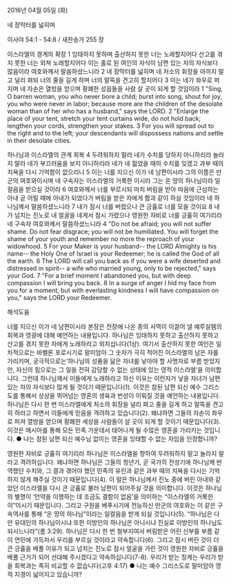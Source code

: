 2016년 04월 05일 (화)

네 장막터를 넓히며



이사야 54:1 - 54:8 / 새찬송가 255 장


이스라엘의 경계의 확장
1 잉태하지 못하며 출산하지 못한 너는 노래할지어다 산고를 겪지 못한 너는 외쳐 노래할지어다 이는 홀로 된 여인의 자식이 남편 있는 자의 자식보다 많음이라 여호와께서 말씀하셨느니라 2 네 장막터를 넓히며 네 처소의 휘장을 아끼지 말고 널리 펴되 너의 줄을 길게 하며 너의 말뚝을 견고히 할지어다 3 이는 네가 좌우로 퍼지며 네 자손은 열방을 얻으며 황폐한 성읍들을 사람 살 곳이 되게 할 것임이라
1 "Sing, O barren woman, you who never bore a child; burst into song, shout for joy, you who were never in labor; because more are the children of the desolate woman than of her who has a husband," says the LORD. 2 "Enlarge the place of your tent, stretch your tent curtains wide, do not hold back; lengthen your cords, strengthen your stakes. 3 For you will spread out to the right and to the left; your descendants will dispossess nations and settle in their desolate cities. 

하나님과 이스라엘의 관계 회복
4 두려워하지 말라 네가 수치를 당하지 아니하리라 놀라지 말라 네가 부끄러움을 보지 아니하리라 네가 네 젊었을 때의 수치를 잊겠고 과부 때의 치욕을 다시 기억함이 없으리니 5 이는 너를 지으신 이가 네 남편이시라 그의 이름은 만군의 여호와이시며 네 구속자는 이스라엘의 거룩한 이시라 그는 온 땅의 하나님이라 일컬음을 받으실 것이라 6 여호와께서 너를 부르시되 마치 버림을 받아 마음에 근심하는 아내 곧 어릴 때에 아내가 되었다가 버림을 받은 자에게 함과 같이 하실 것임이라 네 하나님께서 말씀하셨느니라 7 내가 잠시 너를 버렸으나 큰 긍휼로 너를 모을 것이요 8 내가 넘치는 진노로 내 얼굴을 네게서 잠시 가렸으나 영원한 자비로 너를 긍휼히 여기리라 네 구속자 여호와께서 말씀하셨느니라
4 "Do not be afraid; you will not suffer shame. Do not fear disgrace; you will not be humiliated. You will forget the shame of your youth and remember no more the reproach of your widowhood. 5 For your Maker is your husband-- the LORD Almighty is his name-- the Holy One of Israel is your Redeemer; he is called the God of all the earth. 6 The LORD will call you back as if you were a wife deserted and distressed in spirit-- a wife who married young, only to be rejected," says your God. 7 "For a brief moment I abandoned you, but with deep compassion I will bring you back. 8 In a surge of anger I hid my face from you for a moment, but with everlasting kindness I will have compassion on you," says the LORD your Redeemer.

해석도움





너를 지으신 이가 네 남편이시라
본장은 전장에 나온 종의 사역이 이끌어 낼 예루살렘의 회복과 영광에 대해 예언하는 내용입니다. 하나님은 잉태하지 못하고 출산하지 못하고 산고를 겪지 못한 자에게 노래하라고 외치십니다(1상). 여기서 출산하지 못한 여인은 일차적으로는 바벨론 포로시기로 말미암아 그 숫자가 극히 적어진 이스라엘의 남은 자를 가리키며, 궁극적으로는‘하나님의 성품을 닮은 자녀를 낳아야 할 사명자로 부름 받았지만, 자신의 힘으로는 그 일을 전혀 감당할 수 없는 상태에 있는 영적 이스라엘’을 의미합니다. 그런데 하나님께서 이들에게 노래하라고 하신 이유는 이런자가 낳을 자녀가 남편 있는 자의 자식보다 많게 될 것이기 때문입니다(1). 이것은 참된 남편 되신 예수 그리스도를 통해서 상상을 뛰어넘는 영혼의 생육과 번성이 이뤄질 것을 예언하는 내용입니다. 하나님은 다시 한 번 이스라엘에게 처소의 휘장을 널리 펴고 줄을 길게 하고 말뚝을 견고히 하라고 하면서 이들에게 믿음을 격려하고 있습니다(2). 왜냐하면 그들의 자손이 좌우로 퍼져 열방을 얻으며 황폐한 세상을 사람들이 살 곳이 되게 할 것이기 때문입니다(3). 이것은 메시아를 통해 모든 민족 가운데서 태어나게 될 수많은 영혼을 가리키는 것입니다. 
● 나는 참된 남편 되신 예수님 없이는 영혼을 잉태할 수 없는 자임을 인정합니까?

영원한 자비로 긍휼히 여기리라
하나님은 이스라엘을 향하여 두려워하지 말고 놀라지 말라고 격려하십니다. 왜냐하면 하나님은 그들의 청년기, 곧 국가의 전성기에 하나님께 반역했던 수치와, 그 결과 겪어야 했던 민족의 유린과 같은 과부 때의 치욕을 다시는 기억하지 않게 해주실 것이기 때문입니다(4). 이 말은 하나님께서 진노 중에 버린 아내와 같았던 이스라엘을 다시 큰 긍휼로 불러 남편이 되어주실 것을 의미합니다. 이것은 하나님의 별명이 ‘언약을 이행하는 데 조금도 결함이 없음’을 의미하는 “이스라엘의 거룩한 이”이시기 때문입니다. 그리고 구원을 베푸시기에 전능하신 만군의 여호와는 이 같은 구속역사를 통해 “온 땅의 하나님”이라는 일컬음을 받게 되실 것입니다(5). “하나님은 다만 유대인의 하나님이시냐 또한 이방인의 하나님은 아니시냐 진실로 이방인의 하나님도 되시느니라”(롬 3:29). 하나님은 다시 한 번 철부지여서 버림받은 어린 신부를 부름 같이 연민에 가득차서 우리를 부르실 것이라고 약속합니다(6). 그리고 잠시 버린 것이 더 큰 긍휼을 베풀 이유가 되고 넘치는 진노로 잠시 얼굴을 가린 것이 영원한 자비로 긍휼을 베풀 근거가 되어 선대해 주시겠다고 약속하십니다(7-8). 우리가 받는 징계는 우리가 받을 회복과는 족히 비교할 수 없습니다(고후 4:17)
● 나는 예수 그리스도로 말미암아 영적 지경이 넓어지고 있습니까?
